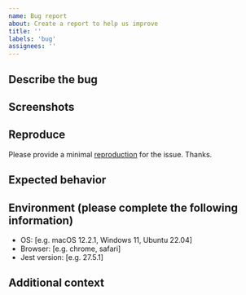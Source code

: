 ```yaml
---
name: Bug report
about: Create a report to help us improve
title: ''
labels: 'bug'
assignees: ''
---
```


<!--
 Thank you for very much for reporting an issue. Please help to fill in as much as possible for us to have a better context. We welcome you open a PR to fix the issue as well. If you would like to do so. Please add a comment then we will guide you on how to contribute by fixing the issue.
-->

## Describe the bug

<!-- A clear and concise description of what the bug is. -->

## Screenshots

<!-- If applicable, add screenshots to help explain your problem. -->

## Reproduce

<!--
It's extremely important to provide a way to reproduce the bug. A reproducible repository is preferred.
If this source code is private, please consider to mask sensitive code and extract a minimum of code that reproduces the bug.
Without a reproduction, it's likely that it takes a very long time or the bug will not be fixed.
-->

Please provide a minimal [reproduction](https://stackoverflow.com/help/minimal-reproducible-example) for the issue. Thanks.

## Expected behavior

<!-- A clear and concise description of what you expected to happen. -->

## Environment (please complete the following information)

- OS: [e.g. macOS 12.2.1, Windows 11, Ubuntu 22.04]
- Browser: [e.g. chrome, safari]
- Jest version: [e.g. 27.5.1]

## Additional context

<!-- Add any other context about the problem here. -->

<!--
  Last but not least, if we merged a PR to resolve your issue, we would love to credit you by adding you to contributors (https://github.com/KotonoSora/payroll-utils/blob/master/CONTRIBUTING.md).
  Usually, we will remember to do that. But sometimes, we forget. Simply ask us to do that if the corresponding PR get merged after 2 days and we still don't have you in the contributors list.
-->
